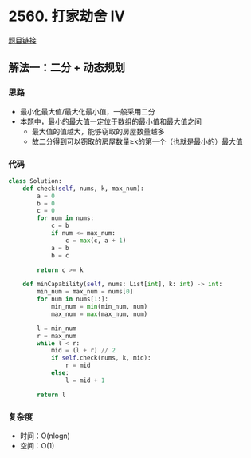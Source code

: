# 2560. 打家劫舍 IV

[题目链接](https://leetcode.cn/problems/house-robber-iv/description/)

## 解法一：二分 + 动态规划

### 思路

- 最小化最大值/最大化最小值，一般采用二分
- 本题中，最小的最大值一定位于数组的最小值和最大值之间
  - 最大值的值越大，能够窃取的房屋数量越多
  - 故二分得到可以窃取的房屋数量≥k的第一个（也就是最小的）最大值

### 代码

```py
class Solution:
    def check(self, nums, k, max_num):
        a = 0
        b = 0
        c = 0
        for num in nums:
            c = b
            if num <= max_num:
                c = max(c, a + 1)
            a = b
            b = c

        return c >= k

    def minCapability(self, nums: List[int], k: int) -> int:
        min_num = max_num = nums[0]
        for num in nums[1:]:
            min_num = min(min_num, num)
            max_num = max(max_num, num)

        l = min_num
        r = max_num
        while l < r:
            mid = (l + r) // 2
            if self.check(nums, k, mid):
                r = mid
            else:
                l = mid + 1

        return l
```

### 复杂度

- 时间：O(nlogn)
- 空间：O(1)
